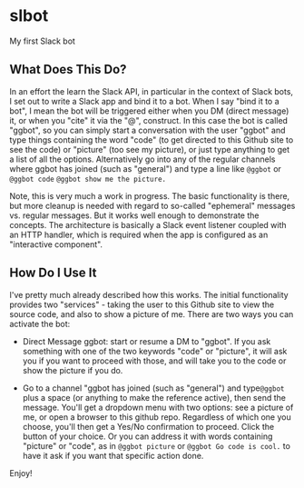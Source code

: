 # slbot
My first Slack bot

## What Does This Do?
In an effort the learn the Slack API, in particular in the context of Slack bots, I set out to write a Slack app and bind it to a bot.  When I say "bind it to a bot", I mean the bot will be triggered either when you DM (direct message) it, or when you "cite" it via the "@", construct.  In this case the bot is called "ggbot", so you can simply start a conversation with the user "ggbot" and type things containing the word "code" (to get directed to this Github site to see the code) or "picture" (too see my picture), or just type anything to get a list of all the options.  Alternatively go into any of the regular channels where ggbot has joined (such as "general") and type a line like ```@ggbot``` or ```@ggbot code``` ```@ggbot show me the picture.```

Note, this is very much a work in progress.  The basic functionality is there, but more cleanup is needed with regard to so-called "ephemeral" messages vs. regular messages.  But it works well enough to demonstrate the concepts.
The architecture is basically a Slack event listener coupled with an HTTP handler, which is required when the app is configured as an "interactive component".

## How Do I Use It
I've pretty much already described how this works.  The initial functionality provides two "services" - taking the user to this Github site to view the source code, and also to show a picture of me.  There are two ways you can activate the bot:

- Direct Message ggbot: start or resume a DM to "ggbot".  If you ask something with one of the two keywords "code" or "picture", it will ask you if you want to proceed with those, and will take you to the code or show the picture if you do.

- Go to a channel "ggbot has joined (such as "general") and type`@ggbot` plus a space (or anything to make the reference active), then send the message.  You'll get a dropdown menu with two options: see a picture of me, or open a browser to this github repo.  Regardless of which one you choose, you'll then get a Yes/No confirmation to proceed.  Click the button of your choice.  Or you can address it with words containing "picture" or "code", as in `@ggbot picture` or `@ggbot Go code is cool.` to have it ask if you want that specific action done.

Enjoy!
